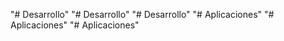 "# Desarrollo" 
"# Desarrollo" 
"# Desarrollo" 
"# Aplicaciones" 
"# Aplicaciones" 
"# Aplicaciones" 
